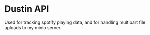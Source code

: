 # Dustin API

Used for tracking spotify playing data, and for handling multipart file uploads to my minio server.
